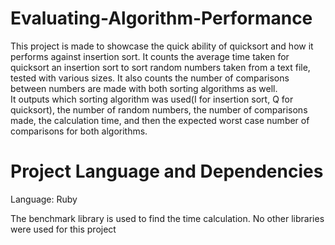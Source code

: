 # Evaluating-Algorithm-Performance
This project is made to showcase the quick ability of quicksort and how it performs against insertion sort. It counts the average time taken for quicksort an insertion sort to sort random numbers taken from a text file, tested with various sizes. It also counts the number of comparisons between numbers are made with both sorting algorithms as well.<br> It outputs which sorting algorithm was used(I for insertion sort, Q for quicksort), the number of random numbers, the number of comparisons made, the calculation time, and then the expected worst case number of comparisons for both algorithms.

# Project Language and Dependencies 
Language: Ruby

The benchmark library is used to find the time calculation. No other libraries were used for this project
